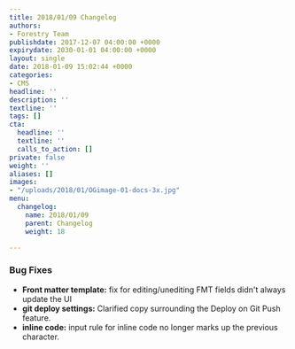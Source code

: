 ```yaml
---
title: 2018/01/09 Changelog
authors:
- Forestry Team
publishdate: 2017-12-07 04:00:00 +0000
expirydate: 2030-01-01 04:00:00 +0000
layout: single
date: 2018-01-09 15:02:44 +0000
categories:
- CMS
headline: ''
description: ''
textline: ''
tags: []
cta:
  headline: ''
  textline: ''
  calls_to_action: []
private: false
weight: ''
aliases: []
images:
- "/uploads/2018/01/OGimage-01-docs-3x.jpg"
menu:
  changelog:
    name: 2018/01/09
    parent: Changelog
    weight: 18

---
```

### Bug Fixes

* **Front matter template:** fix for editing/unediting FMT fields didn't always update the UI
* **git deploy settings:** Clarified copy surrounding the Deploy on Git Push feature. 
* **inline code:** input rule for inline code no longer marks up the previous character.